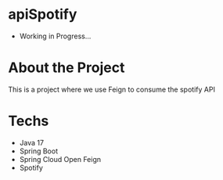 # apiSpotify
- Working in Progress...
# About the Project

This is a project where we use Feign to consume the spotify API


# Techs
- Java 17
- Spring Boot
- Spring Cloud Open Feign
- Spotify

